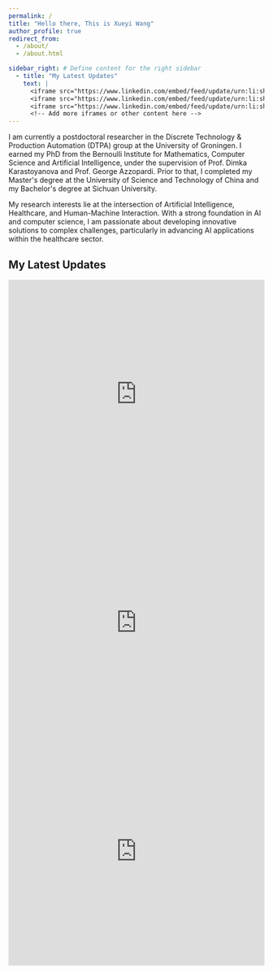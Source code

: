 ```yaml
---
permalink: /
title: "Hello there, This is Xueyi Wang"
author_profile: true
redirect_from: 
  - /about/
  - /about.html

sidebar_right: # Define content for the right sidebar
  - title: "My Latest Updates"
    text: |
      <iframe src="https://www.linkedin.com/embed/feed/update/urn:li:share:7310241744372051968?collapsed=1" height="450" width="100%" frameborder="0" allowfullscreen="" title="Embedded post"></iframe>
      <iframe src="https://www.linkedin.com/embed/feed/update/urn:li:share:7122178428245561346?collapsed=1" height="450" width="100%" frameborder="0" allowfullscreen="" title="Embedded post"></iframe>
      <iframe src="https://www.linkedin.com/embed/feed/update/urn:li:share:7122184501278953472?collapsed=1" height="450" width="100%" frameborder="0" allowfullscreen="" title="Embedded post"></iframe>
      <!-- Add more iframes or other content here -->
---
```


I am currently a postdoctoral researcher in the Discrete Technology & Production Automation (DTPA) group at the University of Groningen. I earned my PhD from the Bernoulli Institute for Mathematics, Computer Science and Artificial Intelligence, under the supervision of Prof. Dimka Karastoyanova and Prof. George Azzopardi. Prior to that, I completed my Master's degree at the University of Science and Technology of China and my Bachelor's degree at Sichuan University.​

My research interests lie at the intersection of Artificial Intelligence, Healthcare, and Human-Machine Interaction. With a strong foundation in AI and computer science, I am passionate about developing innovative solutions to complex challenges, particularly in advancing AI applications within the healthcare sector.

<!-- ## You can reach me at
- [LinkedIn](https://www.linkedin.com/in/xueyiwang/)
- [X (Twitter)](https://x.com/XueyiWang_) -->


<!-- # Related news -->
## My Latest Updates
<iframe src="https://www.linkedin.com/embed/feed/update/urn:li:share:7310241744372051968?collapsed=1" height="450" width="100%" frameborder="0" allowfullscreen="" title="Embedded post"></iframe>

<iframe src="https://www.linkedin.com/embed/feed/update/urn:li:share:7122178428245561346?collapsed=1" height="450" width="100%" frameborder="0" allowfullscreen="" title="Embedded post"></iframe>

<iframe src="https://www.linkedin.com/embed/feed/update/urn:li:share:7122184501278953472?collapsed=1" height="450" width="100%" frameborder="0" allowfullscreen="" title="Embedded post"></iframe>

<!-- <div class='sk-ww-linkedin-page-post' data-embed-id='25545684'></div><script src='https://widgets.sociablekit.com/linkedin-page-posts/widget.js' defer></script> -->

<!-- <iframe src="https://www.linkedin.com/embed/feed/update/urn:li:share:7193599189233082368" 
       height="450" width="100%" frameborder="0" allowfullscreen="" title="Embedded post"></iframe> -->





